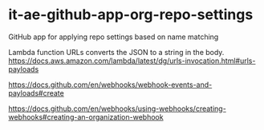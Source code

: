 # it-ae-github-app-org-repo-settings
GitHub app for applying repo settings based on name matching

Lambda function URLs converts the JSON to a string in the body. 
https://docs.aws.amazon.com/lambda/latest/dg/urls-invocation.html#urls-payloads

https://docs.github.com/en/webhooks/webhook-events-and-payloads#create

https://docs.github.com/en/webhooks/using-webhooks/creating-webhooks#creating-an-organization-webhook
